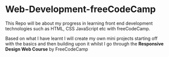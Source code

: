 # Web-Development-freeCodeCamp
This Repo will be about my progress in learning front end development technologies such as HTML, CSS JavaScript etc with freeCodeCamp. 

Based on what I have learnt I will create my own mini projects starting off with the basics and then building upon it whilst I go through the <strong>Responsive Design Web Course</strong> by FreeCodeCamp
